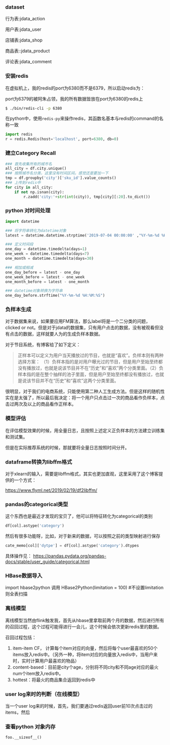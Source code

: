### dataset

行为表:jdata_action

用户表:jdata_user

店铺表:jdata_shop

商品表::jdata_product

评论表:jdata_comment


### 安装redis

在虚拟机上，我的redis的port为6380而不是6379，所以启动redis为：

port为6379的被阿朱占领，我的所有数据皆放在port为6380的redis上
```bash
$ ./bin/redis-cli -p 6380
```

在python中，使用`redis-py`来操作redis，其函数名基本与redis的command的名称一致
```python
import redis
r = redis.Redis(host='localhost', port=6380, db=0)
```

### 建立Category Recall

```python
### 首先收集所有的城市名
all_city = df.city.unique()
### 按照城市名分类，这里没有时间区间。感觉还是要加一下
tmp = df.groupby('city')['sku_id'].value_counts()
### 上传到redis中
for city in all_city:
    if not np.isnan(city):
        r.zadd('city:'+str(int(city)), tmp[city][:20].to_dict())
```

### python 对时间处理

```python
import datetime

### 将字符串转化为datetime对象
latest = datetime.datetime.strptime('2019-07-04 00:00:00' ,"%Y-%m-%d %H:%M:%S")

### 定义时间段
one_day = datetime.timedelta(days=1)
one_week = datetime.timedelta(days=7)
one_month = datetime.timedelta(days=30)

### 相加或相减
one_day_before = latest - one_day
one_week_before = latest - one_week
one_month_before = latest - one_month

### datetime对象转换为字符串
one_day_before.strftime("%Y-%m-%d %H:%M:%S")
```

### 负样本生成

对于数据集来说，如果要应用FM算法，那么label将是一个二分类的问题，clicked or not。但是对于jdata的数据集，只有用户点击的数据，没有被观看但没有点击的数据，这样就要人为的生成负样本数据。

对于节目系统，有博客给了如下定义：

> 正样本可以定义为用户当天播放过的节目，也就是“喜欢”。负样本则有两种选择方案：
>（1）负样本指的是对用户曝光过的节目，但是用户至始至终都没有播放过，也就是说该节目并不在“历史”和“喜欢”两个分类里面。（2）负样本指的是在整个抽样的池子里面，但是用户至始至终都没有播放过，也就是说该节目并不在“历史”和“喜欢”这两个分类里面。

很明显，对于我们的电商系统，只能使用第二种人工生成方法。但是这样的随机性实在是太强了，所以最后我决定：将一个用户只点击过一次的商品看作负样本，点击过两次及以上的商品看作正样本。

### 模型评估

在评估模型效果的时候，用全量日志，且按照上述定义正负样本的方法建立训练集和测试集。

但是在实际推荐系统的时候，那就要将全量日志按照时间分开。


### dataframe转换为libffm格式

对于xlearn的输入，需要是libffm格式，其实也更加直观，这里采用了这个博客提供的一个方式：

https://www.flyml.net/2019/02/19/df2libffm/

### pandas的categorical类型

这个东西也是最近才发现的宝贝了，他可以将特征转化为categorical的类别
```python
df[col].astype('category')
```
然后有很多功能呀，比如，对于新来的数据，可以按照之前的类型映射进行保存
```python
cate_memo[col]['dytpe'] = df[col].astype('category').dtypes
```
具体操作见：
https://pandas.pydata.org/pandas-docs/stable/user_guide/categorical.html

### HBase数据导入

import hbase2python
调用 HBase2Python(limitation = 100) #不设置limitation则全表扫描



### 离线模型

离线模型当然由flink触发我，首先从hbase里拿取前两个月的数据，然后进行所有的召回过程，这个过程可能得进行一会儿，这个时候会依次更新redis里的数据。

召回过程包括：

1. item-item CF， 计算每个item对应的向量，然后将每个user最喜欢的50个items放入redis中。（另外一种，将item对应的向量放入redis中，当用户来时，实时计算用户最喜欢的物品）
2. content-based：目前是city个age，分别将不同city和不同age对应的最火num个item放入redis中。
3. hottest：将最火的商品集合返回到redis中

### user log来时的判断（在线模型）

当一个user log来的时候，首先，我们要通过redis返回user前10次点击过的items，然后

### 查看python 对象内存

```python
foo.__sizeof__()
```


